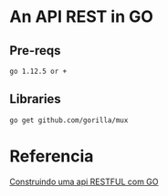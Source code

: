 
# An API REST in GO

## Pre-reqs

```
go 1.12.5 or +
```

## Libraries

```
go get github.com/gorilla/mux
```

# Referencia

[Construindo uma api RESTFUL com GO](https://medium.com/@rafaelacioly/construindo-uma-api-restful-com-go-d6007e4faff6)

